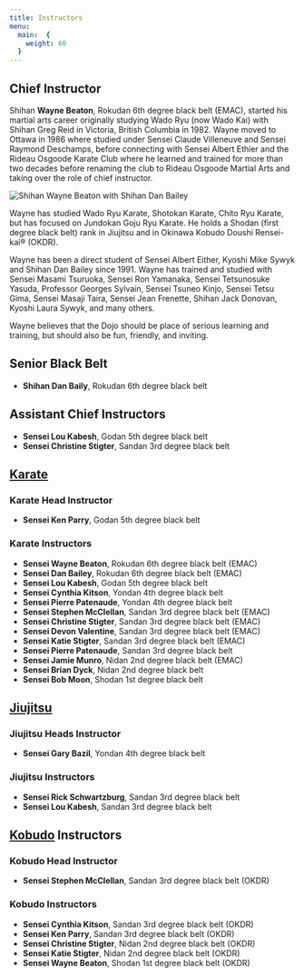 ```yaml
---
title: Instructors
menu: 
  main:  {
    weight: 60
  }
---
```


## Chief Instructor

Shihan **Wayne Beaton**, Rokudan 6th degree black belt (EMAC), started his martial arts career originally studying Wado Ryu (now Wado Kai) with Shihan Greg Reid in Victoria, British Columbia in 1982. Wayne moved to Ottawa in 1986 where studied under Sensei Claude Villeneuve and Sensei Raymond Deschamps, before connecting with Sensei Albert Ethier and the Rideau Osgoode Karate Club where he learned and trained for more than two decades before renaming the club to Rideau Osgoode Martial Arts and taking over the role of chief instructor. 

![Shihan Wayne Beaton with Shihan Dan Bailey](/images/WayneAndDan.JPG#right)

Wayne has studied Wado Ryu Karate, Shotokan Karate, Chito Ryu Karate, but has focused on Jundokan Goju Ryu Karate. He holds a Shodan (first degree black belt) rank in Jiujitsu and in Okinawa Kobudo Doushi Rensei-kai® (OKDR).

Wayne has been a direct student of Sensei Albert Either, Kyoshi Mike Sywyk and Shihan Dan Bailey since 1991. Wayne has trained and studied with Sensei Masami Tsuruoka, Sensei Ron Yamanaka, Sensei Tetsunosuke Yasuda, Professor Georges Sylvain, Sensei Tsuneo Kinjo, Sensei Tetsu Gima, Sensei Masaji Taira, Sensei Jean Frenette, Shihan Jack Donovan, Kyoshi Laura Sywyk, and many others.

Wayne believes that the Dojo should be place of serious learning and training, but should also be fun, friendly, and inviting.

## Senior Black Belt

* **Shihan Dan Baily**, Rokudan 6th degree black belt

## Assistant Chief Instructors

* **Sensei Lou Kabesh**, Godan 5th degree black belt
* **Sensei Christine Stigter**, Sandan 3rd degree black belt

## [Karate](/karate)

### Karate Head Instructor
* **Sensei Ken Parry**, Godan 5th degree black belt

### Karate Instructors
* **Sensei Wayne Beaton**, Rokudan 6th degree black belt (EMAC)
* **Sensei Dan Bailey**, Rokudan 6th degree black belt (EMAC)
* **Sensei Lou Kabesh**, Godan 5th degree black belt
* **Sensei Cynthia Kitson**, Yondan 4th degree black belt
* **Sensei Pierre Patenaude**, Yondan 4th degree black belt
* **Sensei Stephen McClellan**, Sandan 3rd degree black belt (EMAC)
* **Sensei Christine Stigter**, Sandan 3rd degree black belt (EMAC)
* **Sensei Devon Valentine**, Sandan 3rd degree black belt (EMAC)
* **Sensei Katie Stigter**, Sandan 3rd degree black belt (EMAC)
* **Sensei Pierre Patenaude**, Sandan 3rd degree black belt
* **Sensei Jamie Munro**, Nidan 2nd degree black belt (EMAC)
* **Sensei Brian Dyck**, Nidan 2nd degree black belt
* **Sensei Bob Moon**, Shodan 1st degree black belt

## [Jiujitsu](/jiujitsu)

### Jiujitsu Heads Instructor
* **Sensei Gary Bazil**, Yondan 4th degree black belt

### Jiujitsu Instructors
* **Sensei Rick Schwartzburg**, Sandan 3rd degree black belt
* **Sensei Lou Kabesh**, Sandan 3rd degree black belt

## [Kobudo](/kobudo) Instructors

### Kobudo Head Instructor
* **Sensei Stephen McClellan**, Sandan 3rd degree black belt (OKDR)

### Kobudo Instructors
* **Sensei Cynthia Kitson**, Sandan 3rd degree black belt (OKDR)
* **Sensei Ken Parry**, Sandan 3rd degree black belt (OKDR)
* **Sensei Christine Stigter**, Nidan 2nd degree black belt (OKDR)
* **Sensei Katie Stigter**, Nidan 2nd degree black belt (OKDR)
* **Sensei Wayne Beaton**, Shodan 1st degree black belt (OKDR)
